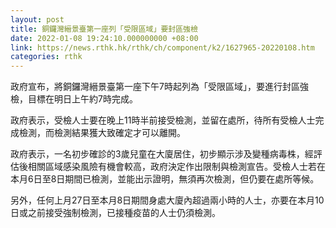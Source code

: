 ```yaml
---
layout: post
title: 銅鑼灣縉景臺第一座列「受限區域」要封區強檢
date: 2022-01-08 19:24:10.000000000 +08:00
link: https://news.rthk.hk/rthk/ch/component/k2/1627965-20220108.htm
categories: rthk
---
```


政府宣布，將銅鑼灣縉景臺第一座下午7時起列為「受限區域」，要進行封區強檢，目標在明日上午約7時完成。

政府表示，受檢人士要在晚上11時半前接受檢測，並留在處所，待所有受檢人士完成檢測，而檢測結果獲大致確定才可以離開。

政府表示，一名初步確診的3歲兒童在大廈居住，初步顯示涉及變種病毒株，經評估後相關區域感染風險有機會較高，政府決定作出限制與檢測宣告。受檢人士若在本月6日至8日期間已檢測，並能出示證明，無須再次檢測，但仍要在處所等候。

另外，任何上月27日至本月8日期間身處大廈內超過兩小時的人士，亦要在本月10日或之前接受強制檢測，已接種疫苗的人士仍須檢測。
